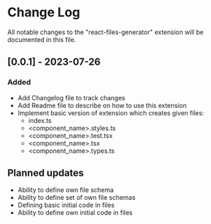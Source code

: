 # Change Log

All notable changes to the "react-files-generator" extension will be documented in this file.

## [0.0.1] - 2023-07-26

### Added

- Add Changelog file to track changes
- Add Readme file to describe on how to use this extension
- Implement basic version of extension which creates given files:
  - index.ts
  - <component_name>.styles.ts
  - <component_name>.test.tsx
  - <component_name>.tsx
  - <component_name>.types.ts

## Planned updates

- Ability to define own file schema
- Ability to define set of own file schemas
- Defining basic initial code in files
- Ability to define own initial code in files

